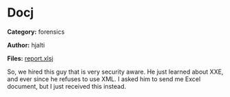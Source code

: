 # Docj
**Category:** forensics

**Author:** hjalti

**Files:** [report.xlsj](./report.xlsj)

So, we hired this guy that is very security aware. He just learned about XXE,
and ever since he refuses to use XML. I asked him to send me Excel document,
but I just received this instead.
